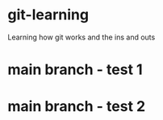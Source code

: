 # git-learning
Learning how git works and the ins and outs


# main branch - test 1


# main branch - test 2